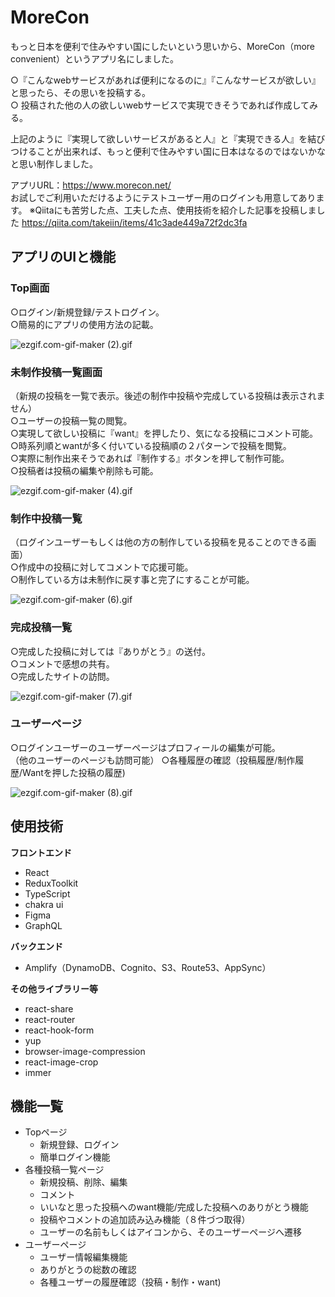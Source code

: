 # MoreCon

もっと日本を便利で住みやすい国にしたいという思いから、MoreCon（more convenient）というアプリ名にしました。

○『こんなwebサービスがあれば便利になるのに』『こんなサービスが欲しい』と思ったら、その思いを投稿する。  
○ 投稿された他の人の欲しいwebサービスで実現できそうであれば作成してみる。  

上記のように『実現して欲しいサービスがあると人』と『実現できる人』を結びつけることが出来れば、もっと便利で住みやすい国に日本はなるのではないかなと思い制作しました。

アプリURL：https://www.morecon.net/   
お試しでご利用いただけるようにテストユーザー用のログインも用意してあります。
※Qiitaにも苦労した点、工夫した点、使用技術を紹介した記事を投稿しました
https://qiita.com/takeiin/items/41c3ade449a72f2dc3fa

## アプリのUIと機能
### Top画面
○ログイン/新規登録/テストログイン。  
○簡易的にアプリの使用方法の記載。  

![ezgif.com-gif-maker (2).gif](https://qiita-image-store.s3.ap-northeast-1.amazonaws.com/0/1233228/ec368131-2e26-fe18-50f0-733c4a9231ea.gif)

### 未制作投稿一覧画面
（新規の投稿を一覧で表示。後述の制作中投稿や完成している投稿は表示されません）   
○ユーザーの投稿一覧の閲覧。  
○実現して欲しい投稿に『want』を押したり、気になる投稿にコメント可能。  
○時系列順とwantが多く付いている投稿順の２パターンで投稿を閲覧。  
○実際に制作出来そうであれば『制作する』ボタンを押して制作可能。  
○投稿者は投稿の編集や削除も可能。  


![ezgif.com-gif-maker (4).gif](https://qiita-image-store.s3.ap-northeast-1.amazonaws.com/0/1233228/020df5b3-9cf0-6129-2e52-f8e414f5eebe.gif)


### 制作中投稿一覧
（ログインユーザーもしくは他の方の制作している投稿を見ることのできる画面）   
○作成中の投稿に対してコメントで応援可能。  
○制作している方は未制作に戻す事と完了にすることが可能。  

![ezgif.com-gif-maker (6).gif](https://qiita-image-store.s3.ap-northeast-1.amazonaws.com/0/1233228/b3eae281-b042-593f-391d-4663ffb81aeb.gif)



### 完成投稿一覧
○完成した投稿に対しては『ありがとう』の送付。  
○コメントで感想の共有。  
○完成したサイトの訪問。  

![ezgif.com-gif-maker (7).gif](https://qiita-image-store.s3.ap-northeast-1.amazonaws.com/0/1233228/190e2d99-2b92-c9fd-6e1d-c4a11afb68c3.gif)


### ユーザーページ
○ログインユーザーのユーザーページはプロフィールの編集が可能。  
（他のユーザーのページも訪問可能）
○各種履歴の確認（投稿履歴/制作履歴/Wantを押した投稿の履歴)  

![ezgif.com-gif-maker (8).gif](https://qiita-image-store.s3.ap-northeast-1.amazonaws.com/0/1233228/d6fc077f-40a4-693b-80bb-ff6c7fb8bd30.gif)

## 使用技術

**フロントエンド**
- React
- ReduxToolkit  
- TypeScript
- chakra ui 
- Figma
- GraphQL 

**バックエンド**
- Amplify（DynamoDB、Cognito、S3、Route53、AppSync）

**その他ライブラリー等**
- react-share  
- react-router
- react-hook-form 
- yup
- browser-image-compression
- react-image-crop
- immer

## 機能一覧
- Topページ
  - 新規登録、ログイン
  - 簡単ログイン機能
- 各種投稿一覧ページ   
  - 新規投稿、削除、編集
  - コメント
  - いいなと思った投稿へのwant機能/完成した投稿へのありがとう機能
  - 投稿やコメントの追加読み込み機能（８件づつ取得）
  - ユーザーの名前もしくはアイコンから、そのユーザーページへ遷移
- ユーザーページ
  - ユーザー情報編集機能
  - ありがとうの総数の確認
  - 各種ユーザーの履歴確認（投稿・制作・want)
